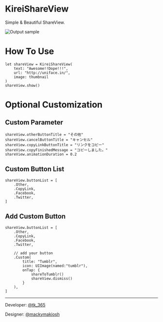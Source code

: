 

# KireiShareView
Simple & Beautiful ShareView.

![Output sample](https://github.com/entotsu/KireiShare/blob/master/demo.gif?raw=true)


# How To Use
```
let shareView = KireiShareView(
    text: "Awesome!!Dope!!!",
    url: "http://uniface.in/",
    image: thumbnail
)
shareView.show()
```

# Optional Customization

## Custom Parameter
```
shareView.otherButtonTitle = "その他"
shareView.cancelButtonTitle = "キャンセル"
shareView.copyLinkButtonTitle = "リンクをコピー"
shareView.copyFinishedMessage = "コピーしました。"
shareView.animationDuration = 0.2
```

## Custom Button List
```
shareView.buttonList = [
    .Other,
    .CopyLink,
    .Facebook,
    .Twitter,
]
```

## Add Custom Button
```
shareView.buttonList = [
    .Other,
    .CopyLink,
    .Facebook,
    .Twitter,

    // add your button
    .Custom(
        title: "Tumblr",
        icon: UIImage(named:"tumblr"),
        onTap: {
            shareToTumblr()
            shareView.dismiss()
        }
    ),
]
```


-------------------------------------------------------------------------------------

Developer: [@tk_365](https://twitter.com/tk_365)

Designer: [@mackymakiosh](https://twitter.com/mackymakiosh)
